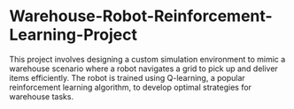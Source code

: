 # Warehouse-Robot-Reinforcement-Learning-Project
This project involves designing a custom simulation environment to mimic a warehouse scenario where a robot navigates a grid to pick up and deliver items efficiently. The robot is trained using Q-learning, a popular reinforcement learning algorithm, to develop optimal strategies for warehouse tasks.
